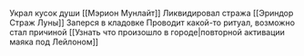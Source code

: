 Украл кусок души [[Мэрион Мунлайт]]
Ликвидировал стража [[Эриндор Страж Луны]]
Заперся в кладовке
Проводит какой-то ритуал, возможно стал причиной [[Узнать что произошло в городе|повторной активации маяка под Лейлоном]]
